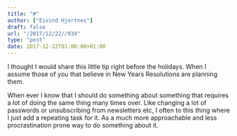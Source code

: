 ```yaml
---
title: "#"
author: ["Eivind Hjertnes"]
draft: false
url: "/2017/12/22//934"
type: "post"
date: 2017-12-22T01:00:00+01:00
---
```


I thought I would share this little tip right before the holidays. When
I assume those of you that believe in New Years Resolutions are planning
them.

When ever I know that I should do something about something that
requires a lot of doing the same thing many times over. Like changing a
lot of passwords or unsubscribing from newsletters etc, I often to this
thing where I just add a repeating task for it. As a much more
approachable and less procrastination prone way to do something about
it.

